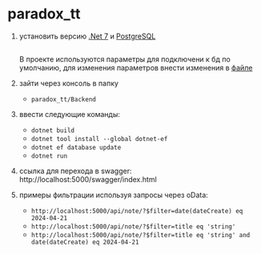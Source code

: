 # paradox_tt
1. установить версию [.Net 7](https://dotnet.microsoft.com/en-us/download/dotnet/7.0) и [PostgreSQL](https://www.postgresql.org/download/)
    ## 
    В проекте используются параметры для подключени к бд по умолчанию, для изменения параметров  внести изменения в [файле](/paradox_tt/Backend/appsettings.json)

2. зайти через консоль в папку 
     * `paradox_tt/Backend`
3. ввести следующие команды: 
    * `dotnet build`
    * `dotnet tool install --global dotnet-ef`
    * `dotnet ef database update`
    * `dotnet run`

4. ссылка для перехода в swagger: http://localhost:5000/swagger/index.html
5. примеры фильтрации используя запросы через oData:
    * `http://localhost:5000/api/note/?$filter=date(dateCreate) eq 2024-04-21`
    * `http://localhost:5000/api/note/?$filter=title eq 'string'`
    * `http://localhost:5000/api/note/?$filter=title eq 'string' and date(dateCreate) eq 2024-04-21`